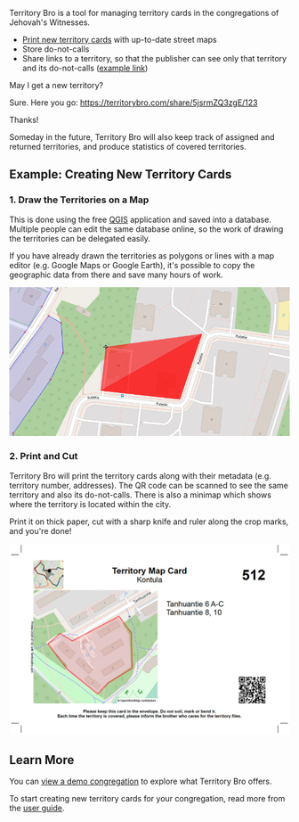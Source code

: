 Territory Bro is a tool for managing territory cards in the congregations of Jehovah's Witnesses.

* [Print new territory cards](#2-print-and-cut) with up-to-date street maps
* Store do-not-calls
* Share links to a territory, so that the publisher can see only that territory and its
  do-not-calls ([example link](/share/5jsrmZQ3zgE/123))

<div class="sms-discussion" aria-description="Example SMS discussion">
<p class="sms-message incoming">May I get a new territory?</p>
<p class="sms-message outgoing">Sure. Here you go: <a href="/share/5jsrmZQ3zgE/123">https://territorybro.com<wbr>/share<wbr>/5jsrmZQ3zgE<wbr>/123</a></p>
<p class="sms-message incoming">Thanks!</p>
</div>

Someday in the future, Territory Bro will also keep track of assigned and returned territories, and produce statistics
of covered territories.

## Example: Creating New Territory Cards

### 1. Draw the Territories on a Map

This is done using the free [QGIS](https://www.qgis.org/) application and saved into a database. Multiple people can
edit the same database online, so the work of drawing the territories can be delegated easily.

If you have already drawn the territories as polygons or lines with a map editor (e.g. Google Maps or Google Earth),
it's possible to copy the geographic data from there and save many hours of work.

![Drawing territory areas with QGIS](assets/examples/drawing.28aee1fe.png)

### 2. Print and Cut

Territory Bro will print the territory cards along with their metadata (e.g. territory number, addresses). The QR code
can be scanned to see the same territory and also its do-not-calls. There is also a minimap which shows where the
territory is located within the city.

Print it on thick paper, cut with a sharp knife and ruler along the crop marks, and you're done!

![A sample territory card](assets/examples/card.fef9840a.jpg)

## Learn More

You can [view a demo congregation](/congregation/demo) to explore what Territory Bro offers.

To start creating new territory cards for your congregation, read more from the [user guide](/documentation).
